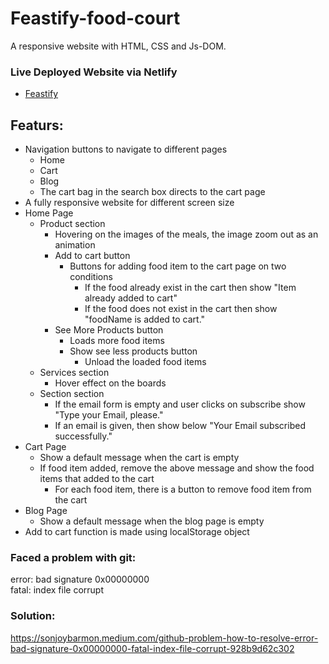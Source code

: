 # Feastify-food-court
A responsive website with HTML, CSS and Js-DOM.

### Live Deployed Website via Netlify 
- [Feastify](https://feastify-food.netlify.app/)

## Featurs:
- Navigation buttons to navigate to different pages
    - Home
    - Cart 
    - Blog
    - The cart bag in the search box directs to the cart page
- A fully responsive website for different screen size
- Home Page
    - Product section
        - Hovering on the images of the meals, the image zoom out as an animation
        - Add to cart button
            - Buttons for adding food item to the cart page on two conditions
                - If the food already exist in the cart then show "Item already added to cart"
                - If the food does not exist in the cart then show "foodName is added to cart."
        - See More Products button
            - Loads more food items 
            - Show see less products button 
                - Unload the loaded food items
    - Services section
        - Hover effect on the boards
    - Section section
        - If the email form is empty and user clicks on subscribe show "Type your Email, please."
        - If an email is given, then show below "Your Email subscribed successfully." 
- Cart Page
    - Show a default message when the cart is empty
    - If food item added, remove the above message and show the food items that added to the cart
        - For each food item, there is a button to remove food item from the cart
- Blog Page 
    - Show a default message when the blog page is empty
- Add to cart function is made using localStorage object

### Faced a problem with git: 
error: bad signature 0x00000000 <br>
fatal: index file corrupt     

### Solution: 
https://sonjoybarmon.medium.com/github-problem-how-to-resolve-error-bad-signature-0x00000000-fatal-index-file-corrupt-928b9d62c302
